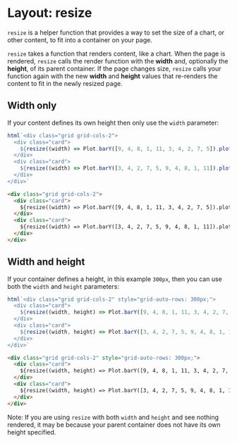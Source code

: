 # Layout: resize

`resize` is a helper function that provides a way to set the size of a chart, or other content, to fit into a container on your page.

`resize` takes a function that renders content, like a chart.  When the page is rendered, `resize` calls the render function with the **width** and, optionally the **height**, of its parent container.  If the page changes size, `resize` calls your function again with the new **width** and **height** values that re-renders the content to fit in the newly resized page.

## Width only

If your content defines its own height then only use the `width` parameter:

```js
html`<div class="grid grid-cols-2">
  <div class="card">
    ${resize((width) => Plot.barY([9, 4, 8, 1, 11, 3, 4, 2, 7, 5]).plot({width, height: 150}))}
  </div>
  <div class="card">
    ${resize((width) => Plot.barY([3, 4, 2, 7, 5, 9, 4, 8, 1, 11]).plot({width, height: 150}))}
  </div>
</div>`
```

```html run=false
<div class="grid grid-cols-2">
  <div class="card">
    ${resize((width) => Plot.barY([9, 4, 8, 1, 11, 3, 4, 2, 7, 5]).plot({width, height: 150}))}
  </div>
  <div class="card">
    ${resize((width) => Plot.barY([3, 4, 2, 7, 5, 9, 4, 8, 1, 11]).plot({width, height: 150}))}
  </div>
</div>
```

## Width and height

If your container defines a height, in this example `300px`, then you can use both the `width` and `height` parameters:


```js
html`<div class="grid grid-cols-2" style="grid-auto-rows: 300px;">
  <div class="card">
    ${resize((width, height) => Plot.barY([9, 4, 8, 1, 11, 3, 4, 2, 7, 5]).plot({width, height}))}
  </div>
  <div class="card">
    ${resize((width, height) => Plot.barY([3, 4, 2, 7, 5, 9, 4, 8, 1, 11]).plot({width, height}))}
  </div>
</div>`
```

```html run=false
<div class="grid grid-cols-2" style="grid-auto-rows: 300px;">
  <div class="card">
    ${resize((width, height) => Plot.barY([9, 4, 8, 1, 11, 3, 4, 2, 7, 5]).plot({width, height}))}
  </div>
  <div class="card">
    ${resize((width, height) => Plot.barY([3, 4, 2, 7, 5, 9, 4, 8, 1, 11]).plot({width, height}))}
  </div>
</div>
```

Note: If you are using `resize` with both `width` and `height` and see nothing rendered, it may be because your parent container does not have its own height specified.

